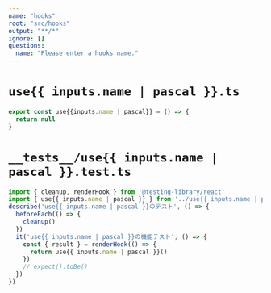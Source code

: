 ```yaml
---
name: "hooks"
root: "src/hooks"
output: "**/*"
ignore: []
questions:
  name: "Please enter a hooks name."
---
```



# `use{{ inputs.name | pascal }}.ts`

```typescript
export const use{{inputs.name | pascal}} = () => {
  return null
}
```


# `__tests__/use{{ inputs.name | pascal }}.test.ts`

```typescript
import { cleanup, renderHook } from '@testing-library/react'
import { use{{ inputs.name | pascal }} } from '../use{{ inputs.name | pascal }}'
describe('use{{ inputs.name | pascal }}のテスト', () => {
  beforeEach(() => {
    cleanup()
  })
  it('use{{ inputs.name | pascal }}の機能テスト', () => {
    const { result } = renderHook(() => {
      return use{{ inputs.name | pascal }}()
    })
    // expect().toBe()
  })
})
